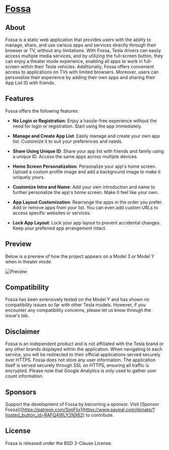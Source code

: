 # [Fossa](noremacsim.github.io)

## About
Fossa is a static web application that provides users with the ability to manage, share, and use various apps and services directly through their browser or TV, without any limitations. With Fossa, Tesla drivers can easily access multiple media services, and by utilizing the full-screen button, they can enjoy a theater mode experience, enabling all apps to work in full-screen within their Tesla vehicles. Additionally, Fossa offers convenient access to applications on TVs with limited browsers. Moreover, users can personalize their experience by adding their own apps and sharing their App List ID with friends.

## Features
Fossa offers the following features:

- **No Login or Registration**: Enjoy a hassle-free experience without the need for login or registration. Start using the app immediately.

- **Manage and Create App List**: Easily manage and create your own app list. Customize it to suit your preferences and needs.

- **Share Using Unique ID**: Share your app list with friends and family using a unique ID. Access the same apps across multiple devices.

- **Home Screen Personalization**: Personalize your app's home screen. Upload a custom profile image and add a background image to make it uniquely yours.

- **Customize Intro and Name**: Add your own introduction and name to further personalize the app's home screen. Make it feel like your own.

- **App Layout Customization**: Rearrange the apps in the order you prefer. Add or remove apps from your list. You can even add custom URLs to access specific websites or services.

- **Lock App Layout**: Lock your app layout to prevent accidental changes. Keep your preferred app arrangement intact.

## Preview
Below is a preview of how the project appears on a Model 3 or Model Y when in theater mode.

![Preview](https://imgur.com/brpU208.png)

## Compatibility
Fossa has been extensively tested on the Model Y and has shown no compatibility issues so far with other Tesla models. However, if you encounter any compatibility concerns, please let us know through the issue's tab.

## Disclaimer
Fossa is an independent product and is not affiliated with the Tesla brand or any other brands displayed within the application. When navigating to each service, you will be redirected to their official applications served securely over HTTPS. Fossa does not store any user information. The application itself is served securely through SSL on HTTPS, ensuring all traffic is encrypted. Please note that Google Analytics is only used to gather user count information.

## Sponsors
Support the development of Fossa by becoming a sponsor. Visit [Sponsor Fossa]([https://patreon.com/SimFlix](https://www.paypal.com/donate/?hosted_button_id=RAFQ4WLY2NX62) to contribute.

## License
Fossa is released under the BSD 3-Clause License.
